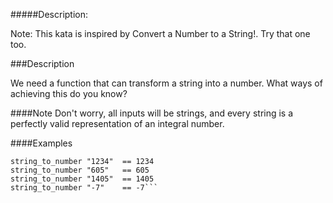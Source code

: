 #####Description:

Note: This kata is inspired by Convert a Number to a String!. Try that one too.

###Description

We need a function that can transform a string into a number. What ways of achieving this do you know?

####Note
Don't worry, all inputs will be strings, and every string is a perfectly valid representation of an integral number.

####Examples
```
string_to_number "1234"  == 1234
string_to_number "605"   == 605
string_to_number "1405"  == 1405
string_to_number "-7"    == -7```
